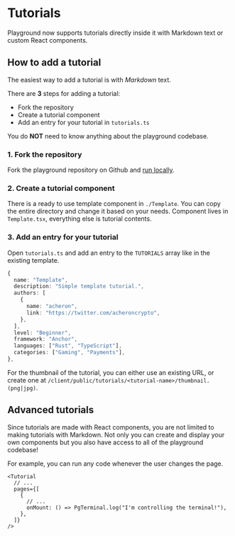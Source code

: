 # Tutorials

Playground now supports tutorials directly inside it with Markdown text or custom React components.

## How to add a tutorial

The easiest way to add a tutorial is with _Markdown_ text.

There are **3** steps for adding a tutorial:

- Fork the repository
- Create a tutorial component
- Add an entry for your tutorial in `tutorials.ts`

You do **NOT** need to know anything about the playground codebase.

### 1. Fork the repository

Fork the playground repository on Github and [run locally](https://github.com/solana-playground/solana-playground/blob/master/README.md#run-locally).

### 2. Create a tutorial component

There is a ready to use template component in `./Template`. You can copy the entire directory and change it based on your needs. Component lives in `Template.tsx`, everything else is tutorial contents.

### 3. Add an entry for your tutorial

Open `tutorials.ts` and add an entry to the `TUTORIALS` array like in the existing template.

```ts
{
  name: "Template",
  description: "Simple template tutorial.",
  authors: [
    {
      name: "acheron",
      link: "https://twitter.com/acheroncrypto",
    },
  ],
  level: "Beginner",
  framework: "Anchor",
  languages: ["Rust", "TypeScript"],
  categories: ["Gaming", "Payments"],
},
```

For the thumbnail of the tutorial, you can either use an existing URL, or create one at `/client/public/tutorials/<tutorial-name>/thumbnail.(png|jpg)`.

## Advanced tutorials

Since tutorials are made with React components, you are not limited to making tutorials with Markdown. Not only you can create and display your own components but you also have access to all of the playground codebase!

For example, you can run any code whenever the user changes the page.

```tsx
<Tutorial
  // ...
  pages={[
    {
      // ...
      onMount: () => PgTerminal.log("I'm controlling the terminal!"),
    },
  ]}
/>
```
